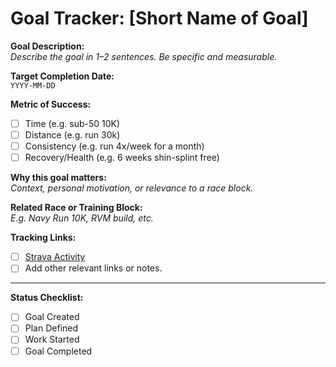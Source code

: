 # Goal Tracker: [Short Name of Goal]

**Goal Description:**  
_Describe the goal in 1–2 sentences. Be specific and measurable._

**Target Completion Date:**  
`YYYY-MM-DD`

**Metric of Success:**  
- [ ] Time (e.g. sub-50 10K)
- [ ] Distance (e.g. run 30k)
- [ ] Consistency (e.g. run 4x/week for a month)
- [ ] Recovery/Health (e.g. 6 weeks shin-splint free)

**Why this goal matters:**  
_Context, personal motivation, or relevance to a race block._

**Related Race or Training Block:**  
_E.g. Navy Run 10K, RVM build, etc._

**Tracking Links:**  
- [ ] [Strava Activity](https://www.strava.com/activities/000000000)  
- [ ] Add other relevant links or notes.

---

**Status Checklist:**  
- [ ] Goal Created  
- [ ] Plan Defined  
- [ ] Work Started  
- [ ] Goal Completed 
